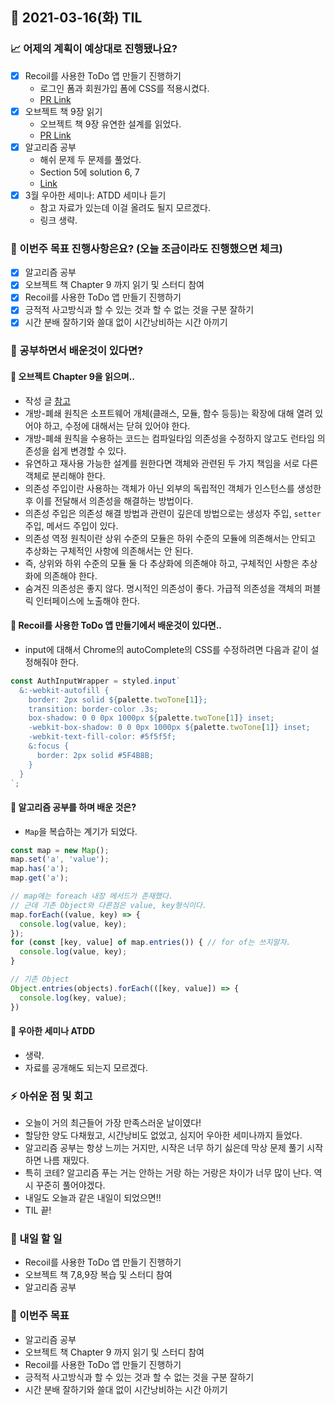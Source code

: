 ## 📆 2021-03-16(화) TIL

### 📈 어제의 계획이 예상대로 진행됐나요?
- [x] Recoil를 사용한 ToDo 앱 만들기 진행하기
  - 로그인 폼과 회원가입 폼에 CSS를 적용시켰다.
  - [PR Link](https://github.com/saseungmin/Recoil_ToDo/pull/62)
- [x] 오브젝트 책 9장 읽기
  - 오브젝트 책 9장 유연한 설계를 읽었다.
  - [PR Link](https://github.com/saseungmin/reading_books_record_repository/pull/45)
- [x] 알고리즘 공부
  - 해쉬 문제 두 문제를 풀었다.
  - Section 5에 solution 6, 7
  - [Link](https://github.com/saseungmin/daily_coding_dojo/tree/master/inflearn_algorism/section5)
- [x] 3월 우아한 세미나: ATDD 세미나 듣기
  - 참고 자료가 있는데 이걸 올려도 될지 모르겠다.
  - 링크 생략.

### 🦄 이번주 목표 진행사항은요? (오늘 조금이라도 진행했으면 체크)
- [x] 알고리즘 공부
- [x] 오브젝트 책 Chapter 9 까지 읽기 및 스터디 참여
- [x] Recoil를 사용한 ToDo 앱 만들기 진행하기
- [x] 긍적적 사고방식과 할 수 있는 것과 할 수 없는 것을 구분 잘하기
- [x] 시간 분배 잘하기와 쓸대 없이 시간낭비하는 시간 아끼기

### 🤔 공부하면서 배운것이 있다면?

#### 📌 오브젝트 Chapter 9을 읽으며..
- 작성 글 [참고](https://github.com/saseungmin/reading_books_record_repository/tree/master/%EC%98%A4%EB%B8%8C%EC%A0%9D%ED%8A%B8/Chapter%209)
- 개방-폐쇄 원칙은 소프트웨어 개체(클래스, 모듈, 함수 등등)는 확장에 대해 열려 있어야 하고, 수정에 대해서는 닫혀 있어야 한다.
- 개방-폐쇄 원칙을 수용하는 코드는 컴파일타임 의존성을 수정하지 않고도 런타임 의존성을 쉽게 변경할 수 있다.
- 유연하고 재사용 가능한 설계를 원한다면 객체와 관련된 두 가지 책임을 서로 다른 객체로 분리해야 한다.
- 의존성 주입이란 사용하는 객체가 아닌 외부의 독립적인 객체가 인스턴스를 생성한 후 이를 전달해서 의존성을 해결하는 방법이다.
- 의존성 주입은 의존성 해결 방법과 관련이 깊은데 방법으로는 생성자 주입, `setter` 주입, 메서드 주입이 있다.
- 의존성 역정 원칙이란 상위 수준의 모듈은 하위 수준의 모듈에 의존해서는 안되고 추상화는 구체적인 사항에 의존해서는 안 된다.
- 즉, 상위와 하위 수준의 모듈 둘 다 추상화에 의존해야 하고, 구체적인 사항은 추상화에 의존해야 한다.
- 숨겨진 의존성은 좋지 않다. 명시적인 의존성이 좋다. 가급적 의존성을 객체의 퍼블릭 인터페이스에 노출해야 한다.

#### 📌 Recoil를 사용한 ToDo 앱 만들기에서 배운것이 있다면..
- input에 대해서 Chrome의 autoComplete의 CSS를 수정하려면 다음과 같이 설정해줘야 한다.

```js
const AuthInputWrapper = styled.input`
  &:-webkit-autofill {
    border: 2px solid ${palette.twoTone[1]};
    transition: border-color .3s;
    box-shadow: 0 0 0px 1000px ${palette.twoTone[1]} inset;
    -webkit-box-shadow: 0 0 0px 1000px ${palette.twoTone[1]} inset;
    -webkit-text-fill-color: #5f5f5f;
    &:focus {
      border: 2px solid #5F4B8B;
    }
  }
`;
```

#### 📌 알고리즘 공부를 하며 배운 것은?
- `Map`을 복습하는 계기가 되었다.

```js
const map = new Map();
map.set('a', 'value');
map.has('a');
map.get('a');

// map에는 foreach 내장 메서드가 존재했다.
// 근데 기존 Object와 다른점은 value, key형식이다.
map.forEach((value, key) => {
  console.log(value, key);
});
for (const [key, value] of map.entries()) { // for of는 쓰지말자.
  console.log(value, key);
}

// 기존 Object
Object.entries(objects).forEach(([key, value]) => {
  console.log(key, value);
})
```

#### 📌 우아한 세미나 ATDD
- 생략.
- 자료를 공개해도 되는지 모르겠다.

### ⚡ 아쉬운 점 및 회고
- 오늘이 거의 최근들어 가장 만족스러운 날이였다!
- 할당한 양도 다채웠고, 시간낭비도 없었고, 심지어 우아한 세미나까지 들었다.
- 알고리즘 공부는 항상 느끼는 거지만, 시작은 너무 하기 싫은데 막상 문제 풀기 시작하면 나름 재밌다. 
- 특히 코테? 알고리즘 푸는 거는 안하는 거랑 하는 거랑은 차이가 너무 많이 난다. 역시 꾸준히 풀어야겠다.
- 내일도 오늘과 같은 내일이 되었으면!!
- TIL 끝!

### 🚀 내일 할 일
- Recoil를 사용한 ToDo 앱 만들기 진행하기
- 오브젝트 책 7,8,9장 복습 및 스터디 참여
- 알고리즘 공부

### 🎯 이번주 목표
- 알고리즘 공부
- 오브젝트 책 Chapter 9 까지 읽기 및 스터디 참여
- Recoil를 사용한 ToDo 앱 만들기 진행하기
- 긍적적 사고방식과 할 수 있는 것과 할 수 없는 것을 구분 잘하기
- 시간 분배 잘하기와 쓸대 없이 시간낭비하는 시간 아끼기
